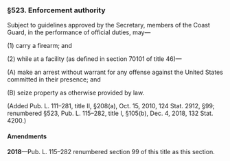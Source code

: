 ### §523. Enforcement authority ###

Subject to guidelines approved by the Secretary, members of the Coast Guard, in the performance of official duties, may—

(1) carry a firearm; and

(2) while at a facility (as defined in section 70101 of title 46)—

(A) make an arrest without warrant for any offense against the United States committed in their presence; and

(B) seize property as otherwise provided by law.

(Added Pub. L. 111–281, title II, §208(a), Oct. 15, 2010, 124 Stat. 2912, §99; renumbered §523, Pub. L. 115–282, title I, §105(b), Dec. 4, 2018, 132 Stat. 4200.)

#### Amendments ####

**2018**—Pub. L. 115–282 renumbered section 99 of this title as this section.